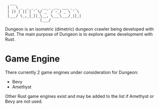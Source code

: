   
      ___                              
     |   \ _  _ _ _  __ _ ___ ___ _ _  
     | |) | || | ' \/ _` / -_) _ \ ' \ 
     |___/ \_,_|_||_\__, \___\___/_||_|
                    |___/   

Dungeon is an isometric (dimetric) dungeon crawler being developed with Rust. The main purpose of Dungeon is to explore game development with Rust.

# Game Engine 

There currently 2 game engines under consideration for Dungeon:

* Bevy
* Amethyst

Other Rust game engines exist and may be added to the list if Amethyst or Bevy are not used.


